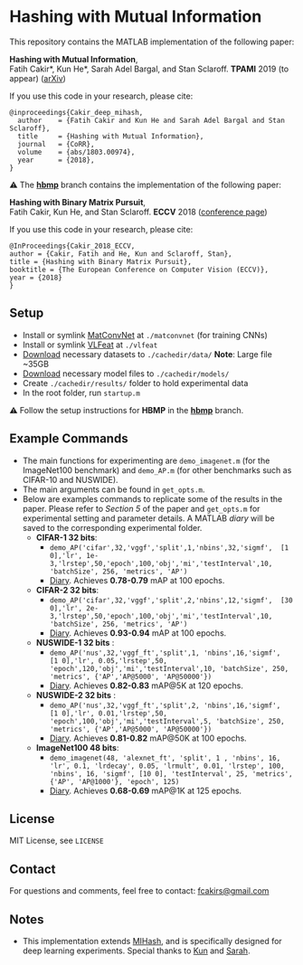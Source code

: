 # Hashing with Mutual Information
This repository contains the MATLAB implementation of the following paper:

**Hashing with Mutual Information**,  
Fatih Cakir*, Kun He*, Sarah Adel Bargal, and Stan Sclaroff.
**TPAMI** 2019 (to appear) ([arXiv](https://arxiv.org/abs/1803.00974))

If you use this code in your research, please cite:
```
@inproceedings{Cakir_deep_mihash,
  author    = {Fatih Cakir and Kun He and Sarah Adel Bargal and Stan Sclaroff},
  title     = {Hashing with Mutual Information},
  journal   = {CoRR},
  volume    = {abs/1803.00974},
  year      = {2018},
}
```

:warning: The **[hbmp](https://github.com/fcakir/deep-mihash/tree/hbmp)** branch contains the implementation of the following paper:

**Hashing with Binary Matrix Pursuit**,  
Fatih Cakir, Kun He, and Stan Sclaroff.
**ECCV** 2018 ([conference page](http://openaccess.thecvf.com/content_ECCV_2018/html/Fatih_Cakir_Hashing_with_Binary_ECCV_2018_paper.html))

If you use this code in your research, please cite:
```
@InProceedings{Cakir_2018_ECCV,
author = {Cakir, Fatih and He, Kun and Sclaroff, Stan},
title = {Hashing with Binary Matrix Pursuit},
booktitle = {The European Conference on Computer Vision (ECCV)},
year = {2018}
}
```

## Setup
* Install or symlink [MatConvNet](http://www.vlfeat.org/matconvnet/) at `./matconvnet` (for training CNNs)
* Install or symlink [VLFeat](http://www.vlfeat.org/)  at `./vlfeat`
* [Download](https://www.dropbox.com/s/7ovbuheetguinj3/data.tar.gz?dl=0) necessary datasets to `./cachedir/data/` **Note**: Large file ~35GB
* [Download](https://www.dropbox.com/s/n2nxibo0ckdo6hp/models.tar.gz?dl=0) necessary model files to `./cachedir/models/`
* Create `./cachedir/results/` folder to hold experimental data
* In the root folder, run `startup.m`

:warning: Follow the setup instructions for **HBMP** in the **[hbmp](https://github.com/fcakir/deep-mihash/tree/hbmp)** branch.

## Example Commands
* The main functions for experimenting are `demo_imagenet.m` (for the ImageNet100 benchmark) and `demo_AP.m` (for other benchmarks such as CIFAR-10 and NUSWIDE). 
* The main arguments can be found in `get_opts.m`. 
* Below are examples commands to replicate some of the results in the paper. Please refer to *Section 5* of the paper and `get_opts.m` for experimental setting and parameter details.  A MATLAB *diary* will be saved to the corresponding experimental folder. 
    * **CIFAR-1 32 bits**: 
		* `demo_AP('cifar',32,'vggf','split',1,'nbins',32,'sigmf', 
    [1 0],'lr', 1e-3,'lrstep',50,'epoch',100,'obj','mi','testInterval',10, 'batchSize', 256, 'metrics', 'AP')`
        * [Diary](https://www.dropbox.com/s/v3wzo1qwmgcq3uv/diary_003.txt?dl=0). Achieves **0.78-0.79** mAP at 100 epochs. 
    * **CIFAR-2 32 bits**: 
 		* `demo_AP('cifar',32,'vggf','split',2,'nbins',12,'sigmf', 
    [30 0],'lr', 2e-3,'lrstep',50,'epoch',100,'obj','mi','testInterval',10, 'batchSize', 256, 'metrics', 'AP')`
        * [Diary](https://www.dropbox.com/s/s7ga1wtq6n2qkyh/diary_001.txt?dl=0). Achieves **0.93-0.94** mAP at 100 epochs.
    * **NUSWIDE-1 32 bits** : 
		* `demo_AP('nus',32,'vggf_ft','split',1, 'nbins',16,'sigmf', 
    [1 0],'lr', 0.05,'lrstep',50, 'epoch',120,'obj','mi','testInterval',10, 'batchSize', 250, 'metrics', {'AP','AP@5000', 'AP@50000'})`
        * [Diary](https://www.dropbox.com/s/gte6e5ikk5jpb5j/nus-1-diary.txt?dl=0). Achieves **0.82-0.83** mAP@5K at 120 epochs. 
    * **NUSWIDE-2 32 bits** : 
		* `demo_AP('nus',32,'vggf_ft','split',2, 'nbins',16,'sigmf', 
    [1 0],'lr', 0.01,'lrstep',50, 'epoch',100,'obj','mi','testInterval',5, 'batchSize', 250, 'metrics', {'AP','AP@5000', 'AP@50000'})`
        * [Diary](https://www.dropbox.com/s/wgwx1n8swwme38g/nus-2-diary.txt?dl=0). Achieves **0.81-0.82** mAP@50K at 100 epochs. 
    * **ImageNet100 48 bits**: 
		*  `demo_imagenet(48, 'alexnet_ft', 'split', 1 , 'nbins', 16, 'lr', 0.1, 'lrdecay', 0.05, 'lrmult', 0.01, 'lrstep', 100, 'nbins', 16, 'sigmf', [10 0], 'testInterval', 25, 'metrics', {'AP', 'AP@1000'}, 'epoch', 125)`
        * [Diary](https://www.dropbox.com/s/34xb6wea3a7jsas/imagenet100-diary.txt?dl=0). Achieves **0.68-0.69** mAP@1K at 125 epochs. 

## License
MIT License, see `LICENSE`

## Contact
For questions and comments, feel free to contact: fcakirs@gmail.com

## Notes
- This implementation extends [MIHash](http://github.com/fcakir/mihash), and is specifically designed for deep learning experiments. Special thanks to [Kun](http://github.com/kunhe) and [Sarah](https://github.com/sbargal).
